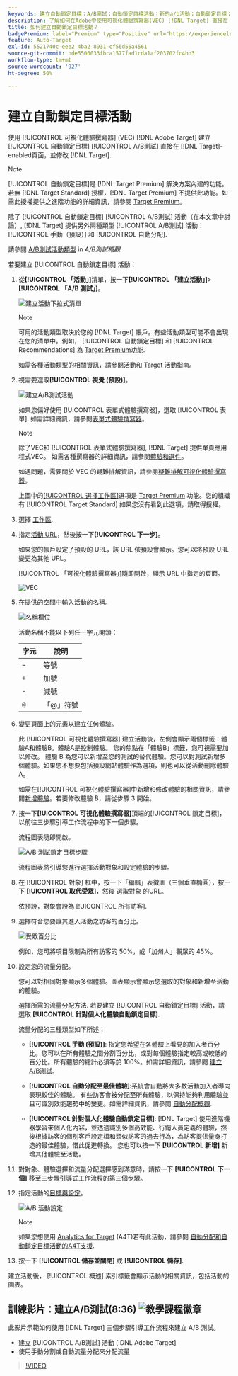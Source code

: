 ```yaml
---
keywords: 建立自動鎖定目標；A/B測試；自動鎖定目標活動；新的a/b活動；自動鎖定目標；針對個人化體驗自動鎖定目標；個人化；最佳化
description: 了解如何在Adobe中使用可視化體驗撰寫器(VEC) [!DNL Target] 直接在 [!DNL Target]-enabled頁。
title: 如何建立自動鎖定目標活動？
badgePremium: label="Premium" type="Positive" url="https://experienceleague.adobe.com/docs/target/using/introduction/intro.html?lang=en#premium newtab=true" tooltip="See what's included in Target Premium."
feature: Auto-Target
exl-id: 5521740c-eee2-4ba2-8931-cf56d56a4561
source-git-commit: bde5506033fbca1577fad1cda1af203702fc4bb3
workflow-type: tm+mt
source-wordcount: '927'
ht-degree: 50%

---
```


# 建立自動鎖定目標活動

使用 [!UICONTROL 可視化體驗撰寫器] (VEC) [!DNL Adobe Target] 建立 [!UICONTROL 自動鎖定目標] [!UICONTROL A/B測試] 直接在 [!DNL Target]-enabled頁面，並修改 [!DNL Target].

>[!NOTE]
>
>[!UICONTROL 自動鎖定目標]是 [!DNL Target Premium] 解決方案內建的功能。若無 [!DNL Target Standard] 授權，[!DNL Target Premium] 不提供此功能。如需此授權提供之進階功能的詳細資訊，請參閱 [Target Premium](/help/main/c-intro/intro.md)。
>
>除了 [!UICONTROL 自動鎖定目標] [!UICONTROL A/B測試] 活動（在本文章中討論）, [!DNL Target] 提供另外兩種類型 [!UICONTROL A/B測試] 活動： [!UICONTROL 手動（預設）] 和 [!UICONTROL 自動分配].
>
>請參閱 [A/B測試活動類型](/help/main/c-activities/t-test-ab/test-ab.md#types) in *A/B測試概觀*.

若要建立 [!UICONTROL 自動鎖定目標] 活動：

1. 從&#x200B;**[!UICONTROL 「活動」]**&#x200B;清單，按一下&#x200B;**[!UICONTROL 「建立活動」]**>**[!UICONTROL 「A/B 測試」]**。

   ![建立活動下拉式清單](/help/main/c-activities/t-test-ab/t-test-create-ab/assets/ab_select-new.png)

   >[!NOTE]
   >
   >可用的活動類型取決於您的 [!DNL Target] 帳戶。有些活動類型可能不會出現在您的清單中。例如， [!UICONTROL 自動鎖定目標] 和 [!UICONTROL Recommendations] 為 [Target Premium功能](/help/main/c-intro/intro.md#premium).
   >
   >如需各種活動類型的相關資訊，請參閱[活動](/help/main/c-activities/activities.md)和 [Target 活動指南](/help/main/c-activities/target-activities-guide.md)。

1. 視需要選取&#x200B;**[!UICONTROL 視覺 (預設)]**。

   ![建立A/B測試活動](/help/main/c-activities/t-test-ab/t-test-create-ab/assets/create-ab.png)

   如果您偏好使用 [!UICONTROL 表單式體驗撰寫器]，選取 [!UICONTROL 表單]. 如需詳細資訊，請參閱[表單式體驗撰寫器](/help/main/c-experiences/form-experience-composer.md)。

   >[!NOTE]
   >
   >除了VEC和 [!UICONTROL 表單式體驗撰寫器], [!DNL Target] 提供單頁應用程式VEC。 如需各種撰寫器的詳細資訊，請參閱[體驗和選件](/help/main/c-experiences/experiences.md)。
   >
   >如遇問題，需要關於 VEC 的疑難排解資訊，請參閱[疑難排解可視化體驗撰寫器](/help/main/c-experiences/c-visual-experience-composer/r-troubleshoot-composer/troubleshoot-composer.md)。
   >
   >上圖中的[[!UICONTROL 選擇工作區]](/help/main/administrating-target/c-user-management/property-channel/property-channel.md)選項是 [Target Premium](/help/main/c-intro/intro.md) 功能。您的組織有 [!UICONTROL Target Standard] 如果您沒有看到此選項，請取得授權。

1. 選擇 [工作區](/help/main/administrating-target/c-user-management/property-channel/property-channel.md).

1. 指定[活動 URL](/help/main/c-activities/t-test-ab/t-test-create-ab/ab-activity-url.md)，然後按一下&#x200B;**[!UICONTROL 下一步]**。

   如果您的帳戶設定了預設的 URL，該 URL 依預設會顯示。您可以將預設 URL 變更為其他 URL。

   [!UICONTROL 「可視化體驗撰寫器」]隨即開啟，顯示 URL 中指定的頁面。

   ![VEC](/help/main/c-activities/t-test-ab/t-test-create-ab/assets/vec-new.png)

1. 在提供的空間中輸入活動的名稱。

   ![名稱欄位](/help/main/c-activities/t-test-ab/t-test-create-ab/assets/ab_newname-new.png)

   活動名稱不能以下列任一字元開頭：

   | 字元 | 說明 |
   |--- |--- |
   | `=` | 等號 |
   | `+` | 加號 |
   | `-` | 減號 |
   | `@` | 「@」符號 |

1. 變更頁面上的元素以建立任何體驗。

   此 [!UICONTROL 可視化體驗撰寫器] 建立活動後，左側會顯示兩個標籤：體驗A和體驗B。體驗A是控制體驗。 您的焦點在「體驗B」標籤，您可視需要加以修改。 體驗 B 為您可以新增至您的測試的替代體驗。您可以對測試新增多個體驗。如果您不想要包括預設網站體驗作為選項，則也可以從活動刪除體驗 A。

   如需在[!UICONTROL 可視化體驗撰寫器]中新增和修改體驗的相關資訊，請參閱[新增體驗](/help/main/c-activities/t-test-ab/t-test-create-ab/ab-add-experience.md)。若要修改體驗 B，請從步驟 3 開始。

1. 按一下&#x200B;**[!UICONTROL 可視化體驗撰寫器]**&#x200B;頂端的[!UICONTROL 鎖定目標]，以前往三步驟引導工作流程中的下一個步驟。

   流程圖表隨即開啟。

   ![A/B 測試鎖定目標步驟](/help/main/c-activities/t-test-ab/t-test-create-ab/assets/ab_flow-new.png)

   流程圖表將引導您進行選擇活動對象和設定體驗的步驟。

1. 在 [!UICONTROL 對象] 框中，按一下「編輯」表徵圖（三個垂直橢圓），按一下 **[!UICONTROL 取代受眾]**，然後 [選取對象](/help/main/c-activities/t-test-ab/t-test-create-ab/ab-audience.md) 的URL。

   依預設，對象會設為 [!UICONTROL 所有訪客].

1. 選擇符合您要讓其進入活動之訪客的百分比。

   ![受眾百分比](/help/main/c-activities/t-test-ab/t-test-create-ab/assets/audperc-new.png)

   例如，您可將項目限制為所有訪客的 50%，或「加州人」觀眾的 45%。

1. 設定您的流量分配。

   您可以對相同對象顯示多個體驗。圖表顯示會顯示您選取的對象和新增至活動的體驗。

   選擇所需的流量分配方法. 若要建立 [!UICONTROL 自動鎖定目標] 活動，請選取 **[!UICONTROL 針對個人化體驗自動鎖定目標]**.

   流量分配的三種類型如下所述：

   * **[!UICONTROL 手動 (預設)]**: 指定您希望在各體驗上看見的加入者百分比。您可以在所有體驗之間分割百分比，或對每個體驗指定較高或較低的百分比。所有體驗的總計必須等於 100%。如需詳細資訊，請參閱 [建立A/B測試](/help/main/c-activities/t-test-ab/t-test-create-ab/test-create-ab.md).

   * **[!UICONTROL 自動分配至最佳體驗]**:系統會自動將大多數活動加入者導向表現較佳的體驗。 有些訪客會被分配至所有體驗，以保持能夠利用體驗並且可識別效能趨勢中的變更。如需詳細資訊，請參閱 [自動分配概觀](/help/main/c-activities/automated-traffic-allocation/automated-traffic-allocation.md).

   * **[!UICONTROL 針對個人化體驗自動鎖定目標]**: [!DNL Target] 使用進階機器學習來個人化內容，並透過識別多個高效能、行銷人員定義的體驗，然後根據訪客的個別客戶設定檔和類似訪客的過去行為，為訪客提供量身打造的最佳體驗，借此促進轉換。
   您也可以按一下 **[!UICONTROL 新增]** 新增其他體驗至活動。

1. 對對象、體驗選擇和流量分配選擇感到滿意時，請按一下 **[!UICONTROL 下一個]** 移至三步驟引導式工作流程的第三個步驟。

1. 指定活動的[目標與設定](/help/main/c-activities/t-test-ab/t-test-create-ab/ab-goals-and-settings.md)。

   ![A/B 活動設定](/help/main/c-activities/t-test-ab/t-test-create-ab/assets/ab_settings-new.png)

   >[!NOTE]
   >
   >如果您想使用 [Analytics for Target](/help/main/c-integrating-target-with-mac/a4t/a4t.md) (A4T)若有此活動，請參閱 [自動分配和自動鎖定目標活動的A4T支援](/help/main/c-integrating-target-with-mac/a4t/a4t-at-aa.md).

1. 按一下 **[!UICONTROL 儲存並關閉]** 或 **[!UICONTROL 儲存]**.

建立活動後， [!UICONTROL 概述] 索引標籤會顯示活動的相關資訊，包括活動的圖表。

## 訓練影片：建立A/B測試(8:36) ![教學課程徽章](/help/main/assets/tutorial.png)

此影片示範如何使用 [!DNL Target] 三個步驟引導工作流程來建立 A/B 測試。

* 建立 [!UICONTROL A/B測試] 活動 [!DNL Adobe Target]
* 使用手動分割或自動流量分配來分配流量

>[!VIDEO](https://video.tv.adobe.com/v/17391)
